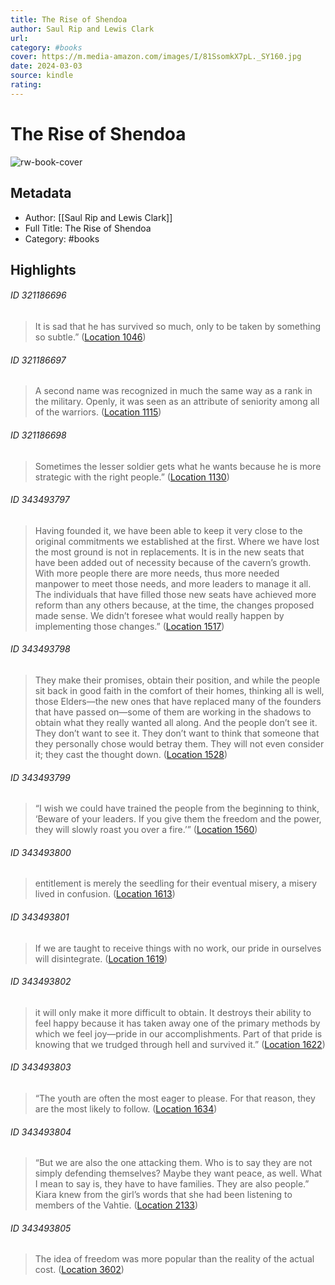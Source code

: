 ```yaml
---
title: The Rise of Shendoa
author: Saul Rip and Lewis Clark
url: 
category: #books
cover: https://m.media-amazon.com/images/I/81SsomkX7pL._SY160.jpg
date: 2024-03-03
source: kindle
rating:
---
```

# The Rise of Shendoa

![rw-book-cover](https://m.media-amazon.com/images/I/81SsomkX7pL._SY160.jpg)

## Metadata
- Author: [[Saul Rip and Lewis Clark]]
- Full Title: The Rise of Shendoa
- Category: #books

## Highlights
###### ID 321186696
> It is sad that he has survived so much, only to be taken by something so subtle.” ([Location 1046](https://readwise.io/to_kindle?action=open&asin=B00L2RPABO&location=1046))
    
###### ID 321186697
> A second name was recognized in much the same way as a rank in the military. Openly, it was seen as an attribute of seniority among all of the warriors. ([Location 1115](https://readwise.io/to_kindle?action=open&asin=B00L2RPABO&location=1115))
    
###### ID 321186698
> Sometimes the lesser soldier gets what he wants because he is more strategic with the right people.” ([Location 1130](https://readwise.io/to_kindle?action=open&asin=B00L2RPABO&location=1130))
    
###### ID 343493797
> Having founded it, we have been able to keep it very close to the original commitments we established at the first. Where we have lost the most ground is not in replacements. It is in the new seats that have been added out of necessity because of the cavern’s growth. With more people there are more needs, thus more needed manpower to meet those needs, and more leaders to manage it all. The individuals that have filled those new seats have achieved more reform than any others because, at the time, the changes proposed made sense. We didn’t foresee what would really happen by implementing those changes.” ([Location 1517](https://readwise.io/to_kindle?action=open&asin=B00L2RPABO&location=1517))
    
###### ID 343493798
> They make their promises, obtain their position, and while the people sit back in good faith in the comfort of their homes, thinking all is well, those Elders—the new ones that have replaced many of the founders that have passed on—some of them are working in the shadows to obtain what they really wanted all along. And the people don’t see it. They don’t want to see it. They don’t want to think that someone that they personally chose would betray them. They will not even consider it; they cast the thought down. ([Location 1528](https://readwise.io/to_kindle?action=open&asin=B00L2RPABO&location=1528))
    
###### ID 343493799
> “I wish we could have trained the people from the beginning to think, ‘Beware of your leaders. If you give them the freedom and the power, they will slowly roast you over a fire.’” ([Location 1560](https://readwise.io/to_kindle?action=open&asin=B00L2RPABO&location=1560))
    
###### ID 343493800
> entitlement is merely the seedling for their eventual misery, a misery lived in confusion. ([Location 1613](https://readwise.io/to_kindle?action=open&asin=B00L2RPABO&location=1613))
    
###### ID 343493801
> If we are taught to receive things with no work, our pride in ourselves will disintegrate. ([Location 1619](https://readwise.io/to_kindle?action=open&asin=B00L2RPABO&location=1619))
    
###### ID 343493802
> it will only make it more difficult to obtain. It destroys their ability to feel happy because it has taken away one of the primary methods by which we feel joy—pride in our accomplishments. Part of that pride is knowing that we trudged through hell and survived it.” ([Location 1622](https://readwise.io/to_kindle?action=open&asin=B00L2RPABO&location=1622))
    
###### ID 343493803
> “The youth are often the most eager to please. For that reason, they are the most likely to follow. ([Location 1634](https://readwise.io/to_kindle?action=open&asin=B00L2RPABO&location=1634))
    
###### ID 343493804
> “But we are also the one attacking them. Who is to say they are not simply defending themselves? Maybe they want peace, as well. What I mean to say is, they have to have families. They are also people.” Kiara knew from the girl’s words that she had been listening to members of the Vahtie. ([Location 2133](https://readwise.io/to_kindle?action=open&asin=B00L2RPABO&location=2133))
    
###### ID 343493805
> The idea of freedom was more popular than the reality of the actual cost. ([Location 3602](https://readwise.io/to_kindle?action=open&asin=B00L2RPABO&location=3602))
    
